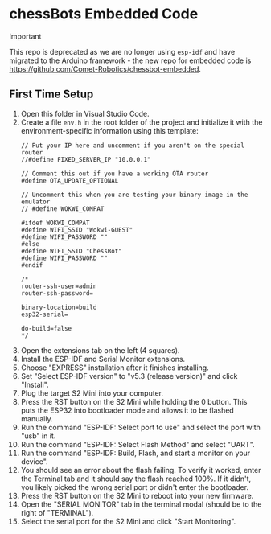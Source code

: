 # chessBots Embedded Code

> [!IMPORTANT]  
> This repo is deprecated as we are no longer using `esp-idf` and have migrated to the Arduino framework - the new repo for embedded code is https://github.com/Comet-Robotics/chessbot-embedded.

## First Time Setup

1. Open this folder in Visual Studio Code.
2. Create a file `env.h` in the root folder of the project and initialize it with the environment-specific information using this template:
    ```
    // Put your IP here and uncomment if you aren't on the special router
    //#define FIXED_SERVER_IP "10.0.0.1"

    // Comment this out if you have a working OTA router
    #define OTA_UPDATE_OPTIONAL

    // Uncomment this when you are testing your binary image in the emulator
    // #define WOKWI_COMPAT

    #ifdef WOKWI_COMPAT
    #define WIFI_SSID "Wokwi-GUEST"
    #define WIFI_PASSWORD ""
    #else
    #define WIFI_SSID "ChessBot"
    #define WIFI_PASSWORD ""
    #endif

    /*
    router-ssh-user=admin
    router-ssh-password=

    binary-location=build
    esp32-serial=

    do-build=false
    */
    ```
3. Open the extensions tab on the left (4 squares).
4. Install the ESP-IDF and Serial Monitor extensions.
5. Choose "EXPRESS" installation after it finishes installing.
6. Set "Select ESP-IDF version" to "v5.3 (release version)" and click "Install".
7. Plug the target S2 Mini into your computer.
8. Press the RST button on the S2 Mini while holding the 0 button. This puts the ESP32 into bootloader mode and allows it to be flashed manually.
9. Run the command "ESP-IDF: Select port to use" and select the port with "usb" in it.
10. Run the command "ESP-IDF: Select Flash Method" and select "UART".
11. Run the command "ESP-IDF: Build, Flash, and start a monitor on your device".
12. You should see an error about the flash failing. To verify it worked, enter the Terminal tab and it should say the flash reached 100%. If it didn't, you likely picked the wrong serial port or didn't enter the bootloader.
13. Press the RST button on the S2 Mini to reboot into your new firmware.
14. Open the "SERIAL MONITOR" tab in the terminal modal (should be to the right of "TERMINAL").
15. Select the serial port for the S2 Mini and click "Start Monitoring".
